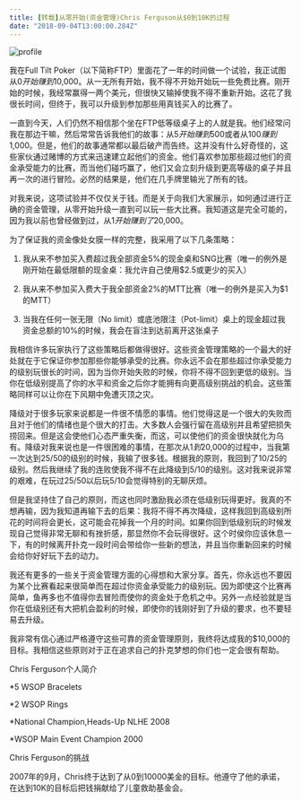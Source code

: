 ```yaml
---
title: [转载]从零开始(资金管理)Chris Ferguson从$0到10K的过程
date: "2018-09-04T13:00:00.284Z"
---
```


![profile](./profile.jpeg)

我在Full Tilt Poker（以下简称FTP）里面花了一年的时间做一个试验，我正试图从$0开始赚到$10,000。从一无所有开始，我不得不开始开始玩一些免费比赛。刚开始的时候，我经常赢得一两个美元，但很快又输掉使我不得不重新开始。这花了我很长时间，但终于，我可以升级到参加那些用真钱买入的比赛了。


一直到今天，人们仍然不相信那个坐在FTP低等级桌子上的人就是我。他们经常问我在那边干嘛，然后常常告诉我他们的故事：从$5开始赚到$500或者从$100赚到$1,000。但是，他们的故事通常都以最后破产而告终。这并没有什么好奇怪的，这些家伙通过赌博的方式来迅速建立起他们的资金。他们喜欢参加那些超过他们的资金承受能力的比赛，而当他们碰巧赢了，他们又会立刻升级到更高等级的桌子并且再一次的进行冒险。必然的结果是，他们在几手牌里输光了所有的钱。



对我来说，这项试验并不仅仅关于钱。而是关于向我们大家展示，如何通过进行正确的资金管理，从零开始升级一直到可以玩一些大比赛。我知道这是完全可能的，因为我以前也曾经做到过，从$1开始赚到了$20,000。



为了保证我的资金像处女膜一样的完整，我采用了以下几条策略：



1. 我从来不参加买入费超过我全部资金5%的现金桌和SNG比赛（唯一的例外是刚开始在最低限额的现金桌：我允许自己使用$2.5或更少的买入）



2. 我从来不参加买入费大于我全部资金2%的MTT比赛（唯一的例外是买入为$1的MTT）



3. 当我在任何一张无限（No limit）或底池限注（Pot-limit）桌上的现金超过我资金总额的10%的时候，我会在盲注到达前离开这张桌子



我相信许多玩家执行了这些策略后都做得很好。这些资金管理策略的一个最大的好处就在于它保证你参加那些你能够承受的比赛。你永远不会在那些超过你承受能力的级别玩很长的时间，因为当你开始失败的时候，你将不得不回到更低的级别。当你在低级别提高了你的水平和资金之后你才能拥有向更高级别挑战的机会。这些策略同样可以让你在下风期中免遭灭顶之灾。



降级对于很多玩家来说都是一件很不情愿的事情。他们觉得这是一个很大的失败而且对于他们的情绪也是个很大的打击。大多数人会强行留在高级别并且希望把损失捞回来。但是这会使他们心态严重失衡，而这，可以使他们的资金很快就化为乌有。降级对我来说也是一件很困难的事情，在那次从$1到$20,000的过程中，当我第一次达到$25/$50的级别的时候，我输了很多钱。根据我的原则，我回到了$10/$25的级别。然后我继续了我的连败使我不得不在此降级到$5/$10的级别。这对我来说非常的艰难，在玩过$25/$50以后玩$5/$10会觉得特别的无聊厌烦。



但是我坚持住了自己的原则，而这也同时激励我必须在低级别玩得更好。我真的不想再输，因为我知道再输下去的后果：我将不得不再次降级，这样我回到高级别所花的时间将会更长，这可能会花掉我一个月的时间。如果你回到低级别玩的时候发现自己觉得非常无聊和有挫折感，那显然你不会玩得很好。这个时侯你应该休息一下，有的时候离开扑克一段时间会带给你一些新的想法，并且当你重新回来的时候会给你好好玩下去的动力。



我还有更多的一些关于资金管理方面的心得想和大家分享。首先，你永远也不要因为某个比赛看起来很简单而在超过你资金承受能力的级别玩。因为即使这个比赛再简单，鱼再多也不值得你去冒险而使你的资金处于危机之中。另外一点经验就是当你在低级别还有大把机会盈利的时候，即使你的钱刚好到了升级的要求，也不要轻易去升级。



我非常有信心通过严格遵守这些可靠的资金管理原则，我终将达成我的$10,000的目标。我相信这些原则对于正在追求自己的扑克梦想的你们也一定会很有帮助。



Chris Ferguson个人简介



*5 WSOP Bracelets

*2 WSOP Rings

*National Champion,Heads-Up NLHE 2008

*WSOP Main Event Champion 2000



Chris Ferguson的挑战



2007年的9月，Chris终于达到了从0到10000美金的目标。他遵守了他的承诺，在达到10K的目标后把钱捐献给了儿童救助基金会。
